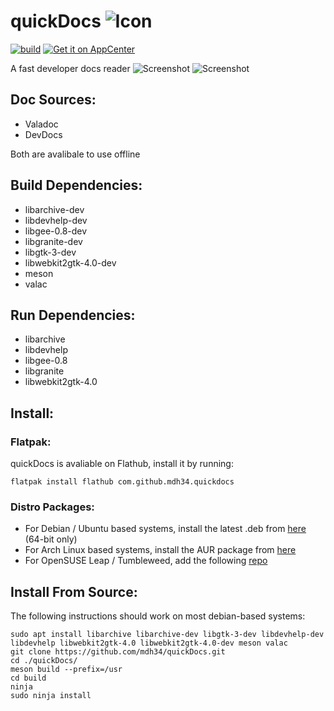 
# quickDocs ![Icon](https://github.com/mdh34/quickDocs/raw/master/data/icons/64/com.github.mdh34.quickdocs.svg?sanitize=true)


[![build](https://travis-ci.org/mdh34/quickDocs.svg?branch=master)](https://travis-ci.org/mdh34/quickDocs)
[![Get it on AppCenter](https://appcenter.elementary.io/badge.svg)](https://appcenter.elementary.io/com.github.mdh34.quickdocs)

A fast developer docs reader
![Screenshot](https://raw.githubusercontent.com/mdh34/quickDocs/master/data/images/screenshot-1.png)
![Screenshot](https://raw.githubusercontent.com/mdh34/quickDocs/master/data/images/screenshot-4.png)

## Doc Sources:
 - Valadoc
 - DevDocs

 Both are avalibale to use offline
## Build Dependencies:
 - libarchive-dev
 - libdevhelp-dev
 - libgee-0.8-dev
 - libgranite-dev
 - libgtk-3-dev
 - libwebkit2gtk-4.0-dev
 - meson
 - valac

## Run Dependencies:
 - libarchive
 - libdevhelp
 - libgee-0.8
 - libgranite
 - libwebkit2gtk-4.0

## Install:
### Flatpak:
 quickDocs is avaliable on Flathub, install it by running:
 ```
 flatpak install flathub com.github.mdh34.quickdocs
 ```
### Distro Packages:
 - For Debian / Ubuntu based systems, install the latest .deb from [here](https://github.com/mdh34/quickDocs/releases) (64-bit only)
 - For Arch Linux based systems, install the AUR package from [here](https://aur.archlinux.org/packages/quickdocs/)
 - For OpenSUSE Leap / Tumbleweed, add the following [repo](https://build.opensuse.org/package/show/home:MichaelAquilina/quickdocs)

## Install From Source:
The following instructions should work on most debian-based systems:
```
sudo apt install libarchive libarchive-dev libgtk-3-dev libdevhelp-dev libdevhelp libwebkit2gtk-4.0 libwebkit2gtk-4.0-dev meson valac
git clone https://github.com/mdh34/quickDocs.git
cd ./quickDocs/
meson build --prefix=/usr
cd build
ninja
sudo ninja install
```
